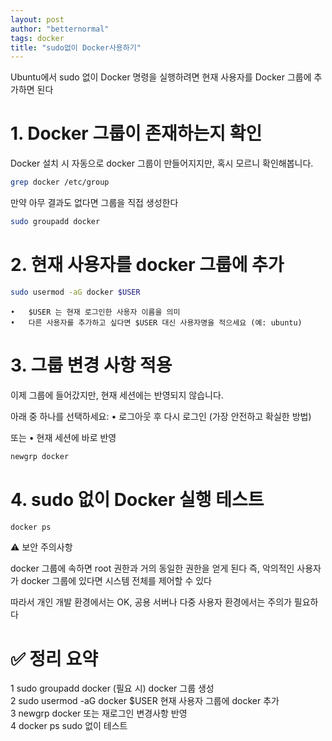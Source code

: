 ```yaml
---
layout: post
author: "betternormal"
tags: docker
title: "sudo없이 Docker사용하기"
---
```



Ubuntu에서 sudo 없이 Docker 명령을 실행하려면 현재 사용자를 Docker 그룹에 추가하면 된다


# 1. Docker 그룹이 존재하는지 확인

Docker 설치 시 자동으로 docker 그룹이 만들어지지만, 혹시 모르니 확인해봅니다.
```bash
grep docker /etc/group
```
만약 아무 결과도 없다면 그룹을 직접 생성한다
```bash
sudo groupadd docker
```

# 2. 현재 사용자를 docker 그룹에 추가
```bash
sudo usermod -aG docker $USER
```
	•	$USER 는 현재 로그인한 사용자 이름을 의미
	•	다른 사용자를 추가하고 싶다면 $USER 대신 사용자명을 적으세요 (예: ubuntu)

# 3. 그룹 변경 사항 적용

이제 그룹에 들어갔지만, 현재 세션에는 반영되지 않습니다.

아래 중 하나를 선택하세요:
	•	로그아웃 후 다시 로그인
(가장 안전하고 확실한 방법)

또는
	•	현재 세션에 바로 반영
```bash
newgrp docker
```


# 4. sudo 없이 Docker 실행 테스트
```bash
docker ps
```

⚠️ 보안 주의사항

docker 그룹에 속하면 root 권한과 거의 동일한 권한을 얻게 된다
즉, 악의적인 사용자가 docker 그룹에 있다면 시스템 전체를 제어할 수 있다

따라서 개인 개발 환경에서는 OK,
공용 서버나 다중 사용자 환경에서는 주의가 필요하다

# ✅ 정리 요약

1	sudo groupadd docker	(필요 시) docker 그룹 생성  
2	sudo usermod -aG docker $USER	현재 사용자 그룹에 docker 추가  
3	newgrp docker 또는 재로그인	변경사항 반영  
4	docker ps	sudo 없이 테스트  